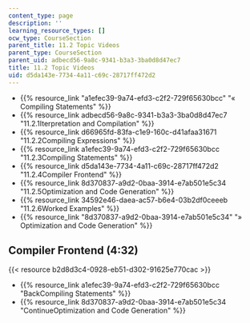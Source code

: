 ```yaml
---
content_type: page
description: ''
learning_resource_types: []
ocw_type: CourseSection
parent_title: 11.2 Topic Videos
parent_type: CourseSection
parent_uid: adbecd56-9a8c-9341-b3a3-3ba0d8d47ec7
title: 11.2 Topic Videos
uid: d5da143e-7734-4a11-c69c-28717ff472d2
---
```


*   {{% resource_link "a1efec39-9a74-efd3-c2f2-729f65630bcc" "« Compiling Statements" %}}
*   {{% resource_link adbecd56-9a8c-9341-b3a3-3ba0d8d47ec7 "11.2.1Iterpretation and Compilation" %}}
*   {{% resource_link d66965fd-83fa-c1e9-160c-d41afaa31671 "11.2.2Compiling Expressions" %}}
*   {{% resource_link a1efec39-9a74-efd3-c2f2-729f65630bcc "11.2.3Compiling Statements" %}}
*   {{% resource_link d5da143e-7734-4a11-c69c-28717ff472d2 "11.2.4Compiler Frontend" %}}
*   {{% resource_link 8d370837-a9d2-0baa-3914-e7ab501e5c34 "11.2.5Optimization and Code Generation" %}}
*   {{% resource_link 34592e46-daea-ac57-b6e4-03b2df0ceeeb "11.2.6Worked Examples" %}}
*   {{% resource_link "8d370837-a9d2-0baa-3914-e7ab501e5c34" "» Optimization and Code Generation" %}}

Compiler Frontend (4:32)
------------------------

{{< resource b2d8d3c4-0928-eb51-d302-91625e770cac >}}

*   {{% resource_link a1efec39-9a74-efd3-c2f2-729f65630bcc "BackCompiling Statements" %}}
*   {{% resource_link 8d370837-a9d2-0baa-3914-e7ab501e5c34 "ContinueOptimization and Code Generation" %}}